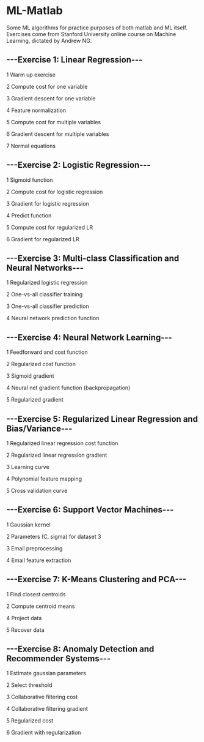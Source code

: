 # ML-Matlab
Some ML algorithms for practice purposes of both matlab and ML itself.
Exercises come from Stanford University online course on Machine Learning, dictated by Andrew NG.

---Exercise 1: Linear Regression---
-
1	Warm up exercise

2	Compute cost for one variable

3	Gradient descent for one variable

4	Feature normalization

5	Compute cost for multiple variables

6	Gradient descent for multiple variables

7	Normal equations


---Exercise 2: Logistic Regression---
-
1	Sigmoid function

2	Compute cost for logistic regression

3	Gradient for logistic regression

4	Predict function

5	Compute cost for regularized LR

6	Gradient for regularized LR


---Exercise 3: Multi-class Classification and Neural Networks---
-
1	Regularized logistic regression

2	One-vs-all classifier training

3	One-vs-all classifier prediction

4	Neural network prediction function


---Exercise 4: Neural Network Learning---
-
1	Feedforward and cost function

2	Regularized cost function

3	Sigmoid gradient

4	Neural net gradient function (backpropagation)

5	Regularized gradient


---Exercise 5: Regularized Linear Regression and Bias/Variance---
-
1	Regularized linear regression cost function

2	Regularized linear regression gradient

3	Learning curve

4	Polynomial feature mapping

5	Cross validation curve


---Exercise 6: Support Vector Machines---
-
1	Gaussian kernel

2	Parameters (C, sigma) for dataset 3

3	Email preprocessing

4	Email feature extraction


---Exercise 7: K-Means Clustering and PCA---
-
1	Find closest centroids

2	Compute centroid means

4	Project data

5	Recover data


---Exercise 8: Anomaly Detection and Recommender Systems---
-
1	Estimate gaussian parameters

2	Select threshold

3	Collaborative filtering cost

4	Collaborative filtering gradient

5	Regularized cost

6	Gradient with regularization
